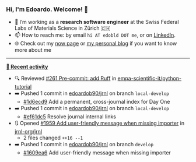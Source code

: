 ### Hi, I'm Edoardo. Welcome! 👋 

- 🔭 I’m working as a **research software engineer** at the Swiss Federal Labs of Materials Science in Zürich 🇨🇭
- 📫 How to reach me: by email `hi AT edobld DOT me`, or on [LinkedIn](https://linkedin.com/in/edobld).
- 🌐 Check out my [now page](https://edoardob.im/now) or [my personal blog](https://blog.edoardob.im) if you want to know more about me

---

**[📰 Recent activity](https://github.com/edoardob90)**
* 🔍 Reviewed [#261 Pre-commit: add Ruff](https://github.com/empa-scientific-it/python-tutorial/pull/261) in [empa-scientific-it/python-tutorial](https://github.com/empa-scientific-it/python-tutorial)
* ➡️ Pushed 1 commit in [edoardob90/jrnl](https://github.com/edoardob90/jrnl) on branch `local-develop`
  * [#1d6ecd9](https://github.com/edoardob90/jrnl/commit/1d6ecd9) Add a permanent, cross-journal index for Day One
* ➡️ Pushed 1 commit in [edoardob90/jrnl](https://github.com/edoardob90/jrnl) on branch `local-develop`
  * [#ef61dc5](https://github.com/edoardob90/jrnl/commit/ef61dc5) Resolve journal internal links
* 🔃 Opened [#1959 Add user-friendly message when missing importer](https://github.com/jrnl-org/jrnl/pull/1959) in [jrnl-org/jrnl](https://github.com/jrnl-org/jrnl)
  * 2 files changed `++16 --1`
* ➡️ Pushed 1 commit in [edoardob90/jrnl](https://github.com/edoardob90/jrnl) on branch `develop`
  * [#1609ea6](https://github.com/edoardob90/jrnl/commit/1609ea6) Add user-friendly message when missing importer


